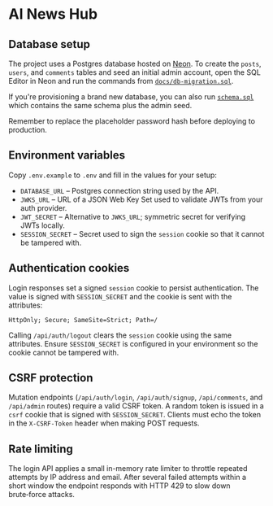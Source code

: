 # AI News Hub

## Database setup

The project uses a Postgres database hosted on [Neon](https://neon.tech/).
To create the `posts`, `users`, and `comments` tables and seed an initial
admin account, open the SQL Editor in Neon and run the commands from
[`docs/db-migration.sql`](docs/db-migration.sql).

If you're provisioning a brand new database, you can also run
[`schema.sql`](schema.sql) which contains the same schema plus the admin seed.

Remember to replace the placeholder password hash before deploying to production.

## Environment variables

Copy `.env.example` to `.env` and fill in the values for your setup:

- `DATABASE_URL` – Postgres connection string used by the API.
- `JWKS_URL` – URL of a JSON Web Key Set used to validate JWTs from your auth provider.
- `JWT_SECRET` – Alternative to `JWKS_URL`; symmetric secret for verifying JWTs locally.
- `SESSION_SECRET` – Secret used to sign the `session` cookie so that it cannot be tampered with.

## Authentication cookies

Login responses set a signed `session` cookie to persist authentication. The value is
signed with `SESSION_SECRET` and the cookie is sent with the attributes:

```
HttpOnly; Secure; SameSite=Strict; Path=/
```

Calling `/api/auth/logout` clears the `session` cookie using the same attributes.
Ensure `SESSION_SECRET` is configured in your environment so the cookie cannot be
tampered with.

## CSRF protection

Mutation endpoints (`/api/auth/login`, `/api/auth/signup`, `/api/comments`, and `/api/admin` routes)
require a valid CSRF token. A random token is issued in a `csrf` cookie that is
signed with `SESSION_SECRET`. Clients must echo the token in the
`X-CSRF-Token` header when making POST requests.

## Rate limiting

The login API applies a small in-memory rate limiter to throttle repeated
attempts by IP address and email. After several failed attempts within a short
window the endpoint responds with HTTP 429 to slow down brute‑force attacks.
